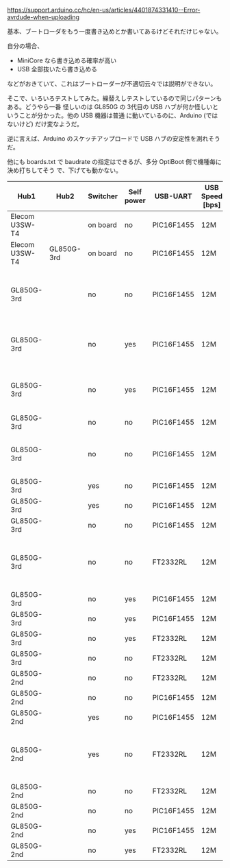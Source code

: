 https://support.arduino.cc/hc/en-us/articles/4401874331410--Error-avrdude-when-uploading

基本、ブートローダをもう一度書き込めとか書いてあるけどそれだけじゃない。

自分の場合、

- MiniCore なら書き込める確率が高い
- USB 全部抜いたら書き込める

などがおきていて、これはブートローダーが不適切云々では説明ができない。

そこで、いろいろテストしてみた。繰替えしテストしているので同じパターンもある。どうやら一番
怪しいのは GL850G の 3代目の USB ハブが何か怪しいということが分かった。他の USB 機器は普通
に動いているのに、Arduino (ではないけど) だけ変なようだ。

逆に言えば、Arduino のスケッチアップロードで USB ハブの安定性を測れそうだ。

他にも boards.txt で baudrate の指定はできるが、多分 OptiBoot 側で機種毎に決め打ちしてそう
で、下げても動かない。

| Hub1           | Hub2       | Switcher | Self power | USB-UART   | USB Speed [bps] | Cable Shield | Bootloader | Baudrate | Result | Comment                                              |
| -------------- | ---------- | -------- | ---------- | ---------- | --------------- | ------------ | ---------- | -------- | ------ | ---------------------------------------------------- |
| Elecom U3SW-T4 |            | on board | no         | PIC16F1455 | 12M             | Yes          | OptiBoot   | 115200   | OK     |                                                      |
| Elecom U3SW-T4 | GL850G-3rd | on board | no         | PIC16F1455 | 12M             | Yes          | OptiBoot   | 115200   | OK     |                                                      |
| GL850G-3rd     |            | no       | no         | PIC16F1455 | 12M             | Yes          | OptiBoot   | 115200   | OK     | 挿入時にカーネルエラーが出るときがある。その場合は不明                          |
| GL850G-3rd     |            | no       | yes        | PIC16F1455 | 12M             | Yes          | OptiBoot   | 115200   | NG     | avrdude: stk500_recv(): programmer is not responding |
| GL850G-3rd     |            | no       | yes        | PIC16F1455 | 12M             | Yes          | OptiBoot   | 9600     | NG     | avrdude: stk500_recv(): programmer is not responding |
| GL850G-3rd     |            | no       | no         | PIC16F1455 | 12M             | Yes          | OptiBoot   | 115200   | OK     |                                                      |
| GL850G-3rd     |            | no       | no         | PIC16F1455 | 12M             | Yes          | OptiBoot   | 57600    | NG     | おそらく OptiBoot が決め打ちしている                              |
| GL850G-3rd     |            | yes      | no         | PIC16F1455 | 12M             | Yes          | OptiBoot   | 115200   | NG     |                                                      |
| GL850G-3rd     |            | yes      | no         | PIC16F1455 | 12M             | Yes          | OptiBoot   | 115200   | OK     |                                                      |
| GL850G-3rd     |            | no       | no         | PIC16F1455 | 12M             | Yes          | OptiBoot   | 115200   | OK     |                                                      |
| GL850G-3rd     |            | no       | no         | FT2332RL   | 12M             | Yes          | OptiBoot   | 115200   | OK     | 挿入時にカーネルエラーが出るときがある。その場合は不明                          |
| GL850G-3rd     |            | no       | yes        | PIC16F1455 | 12M             | Yes          | OptiBoot   | 115200   | NG     |                                                      |
| GL850G-3rd     |            | no       | yes        | PIC16F1455 | 12M             | Yes          | OptiBoot   | 115200   | OK     |                                                      |
| GL850G-3rd     |            | no       | yes        | FT2332RL   | 12M             | Yes          | OptiBoot   | 115200   | NG     |                                                      |
| GL850G-3rd     |            | no       | no         | FT2332RL   | 12M             | Yes          | OptiBoot   | 115200   | NG     |                                                      |
| GL850G-2nd     |            | no       | no         | FT2332RL   | 12M             | Yes          | OptiBoot   | 115200   | OK     |                                                      |
| GL850G-2nd     |            | no       | no         | PIC16F1455 | 12M             | Yes          | OptiBoot   | 115200   | OK     |                                                      |
| GL850G-2nd     |            | yes      | no         | PIC16F1455 | 12M             | Yes          | OptiBoot   | 115200   | OK     |                                                      |
| GL850G-2nd     |            | yes      | no         | FT2332RL   | 12M             | Yes          | OptiBoot   | 115200   | OK     | 挿入時にカーネルエラーが出るときがある。その場合は不明                          |
| GL850G-2nd     |            | no       | no         | FT2332RL   | 12M             | Yes          | OptiBoot   | 115200   | OK     |                                                      |
| GL850G-2nd     |            | no       | no         | PIC16F1455 | 12M             | Yes          | OptiBoot   | 115200   | OK     |                                                      |
| GL850G-2nd     |            | no       | yes        | PIC16F1455 | 12M             | Yes          | OptiBoot   | 115200   | OK     |                                                      |
| GL850G-2nd     |            | no       | yes        | FT2332RL   | 12M             | Yes          | OptiBoot   | 115200   | OK     |                                                      |

